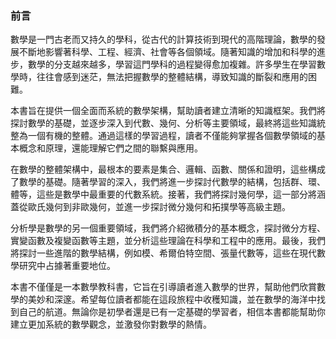 ### 前言

數學是一門古老而又持久的學科，從古代的計算技術到現代的高階理論，數學的發展不斷地影響著科學、工程、經濟、社會等各個領域。隨著知識的增加和科學的進步，數學的分支越來越多，學習這門學科的過程變得愈加複雜。許多學生在學習數學時，往往會感到迷茫，無法把握數學的整體結構，導致知識的斷裂和應用的困難。

本書旨在提供一個全面而系統的數學架構，幫助讀者建立清晰的知識框架。我們將探討數學的基礎，並逐步深入到代數、幾何、分析等主要領域，最終將這些知識統整為一個有機的整體。通過這樣的學習過程，讀者不僅能夠掌握各個數學領域的基本概念和原理，還能理解它們之間的聯繫與應用。

在數學的整體架構中，最根本的要素是集合、邏輯、函數、關係和證明，這些構成了數學的基礎。隨著學習的深入，我們將進一步探討代數學的結構，包括群、環、體等，這些是數學中最重要的代數系統。接著，我們將探討幾何學，這一部分將涵蓋從歐氏幾何到非歐幾何，並進一步探討微分幾何和拓撲學等高級主題。

分析學是數學的另一個重要領域，我們將介紹微積分的基本概念，探討微分方程、實變函數及複變函數等主題，並分析這些理論在科學和工程中的應用。最後，我們將探討一些進階的數學結構，例如模、希爾伯特空間、張量代數等，這些在現代數學研究中占據著重要地位。

本書不僅僅是一本數學教科書，它旨在引導讀者進入數學的世界，幫助他們欣賞數學的美妙和深邃。希望每位讀者都能在這段旅程中收穫知識，並在數學的海洋中找到自己的航道。無論你是初學者還是已有一定基礎的學習者，相信本書都能幫助你建立更加系統的數學觀念，並激發你對數學的熱情。